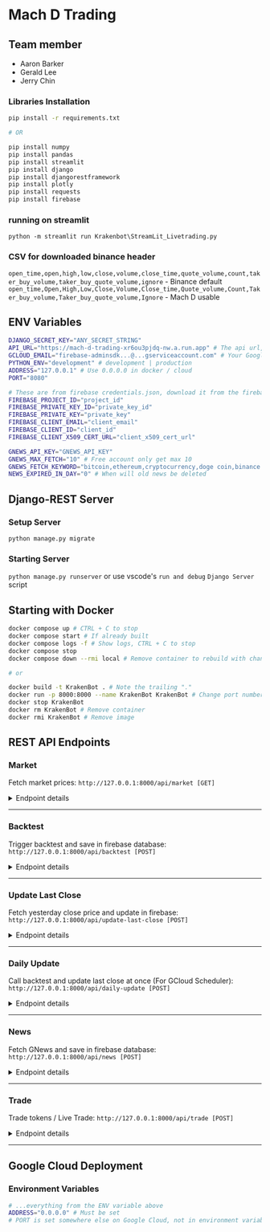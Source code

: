 # Mach D Trading
## Team member
- Aaron Barker
- Gerald Lee
- Jerry Chin

### Libraries Installation
```bash
pip install -r requirements.txt

# OR

pip install numpy
pip install pandas
pip install streamlit
pip install django
pip install djangorestframework
pip install plotly
pip install requests
pip install firebase
```

### running on streamlit
`python -m streamlit run Krakenbot\StreamLit_Livetrading.py`

### CSV for downloaded binance header
`open_time,open,high,low,close,volume,close_time,quote_volume,count,taker_buy_volume,taker_buy_quote_volume,ignore` - Binance default
`open_time,Open,High,Low,Close,Volume,Close_time,Quote_volume,Count,Taker_buy_volume,Taker_buy_quote_volume,Ignore` - Mach D usable

## ENV Variables
```bash
DJANGO_SECRET_KEY="ANY_SECRET_STRING"
API_URL="https://mach-d-trading-xr6ou3pjdq-nw.a.run.app" # The api url, for Google scheduler authentication
GCLOUD_EMAIL="firebase-adminsdk...@...gserviceaccount.com" # Your Google scheduler's service account email
PYTHON_ENV="development" # development | production
ADDRESS="127.0.0.1" # Use 0.0.0.0 in docker / cloud
PORT="8080"

# These are from firebase credentials.json, download it from the firebase project and copy down
FIREBASE_PROJECT_ID="project_id"
FIREBASE_PRIVATE_KEY_ID="private_key_id"
FIREBASE_PRIVATE_KEY="private_key"
FIREBASE_CLIENT_EMAIL="client_email"
FIREBASE_CLIENT_ID="client_id"
FIREBASE_CLIENT_X509_CERT_URL="client_x509_cert_url"

GNEWS_API_KEY="GNEWS_API_KEY"
GNEWS_MAX_FETCH="10" # Free account only get max 10
GNEWS_FETCH_KEYWORD="bitcoin,ethereum,cryptocurrency,doge coin,binance coin,kraken" # Each call fetch only one keyword separated by ',' fetch in sequence
NEWS_EXPIRED_IN_DAY="0" # When will old news be deleted
```

## Django-REST Server
### Setup Server
`python manage.py migrate`

### Starting Server
`python manage.py runserver` or use vscode's `run and debug` `Django Server` script

## Starting with Docker
```bash
docker compose up # CTRL + C to stop
docker compose start # If already built
docker compose logs -f # Show logs, CTRL + C to stop
docker compose stop
docker compose down --rmi local # Remove container to rebuild with changes

# or

docker build -t KrakenBot . # Note the trailing "."
docker run -p 8000:8000 --name KrakenBot KrakenBot # Change port number [8000:8000] if needed
docker stop KrakenBot
docker rm KrakenBot # Remove container
docker rmi KrakenBot # Remove image
```

## REST API Endpoints

### Market

Fetch market prices: `http://127.0.0.1:8000/api/market [GET]`

<details>
<summary>
Endpoint details
</summary>

```
URL: http://127.0.0.1:8000/api/market
Query: convert_from, convert_to, exclude
Response:
[
  {
    "token": string,
    "price": number
  },
  ...
]
```

#### Example
```
Request: http://127.0.0.1:8000/api/market?convert_from=eth&convert_to=btc
Response:
[
  {
    "token": "BTC",
    "price": "0.055080"
  }
]
```
</details>

<hr/>

### Backtest

Trigger backtest and save in firebase database: `http://127.0.0.1:8000/api/backtest [POST]`

<details>
<summary>
Endpoint details
</summary>

```
URL: http://127.0.0.1:8000/api/backtest
Authorization: Bearer {Google_OIDC_Token}
Response:
None (Status: 200)
```

#### Example
```
Request: http://127.0.0.1:8000/api/backtest
Authorization: Bearer ANY_VALID_TOKEN
Response:
None (Status: 200)
```
</details>

<hr/>

### Update Last Close

Fetch yesterday close price and update in firebase: `http://127.0.0.1:8000/api/update-last-close [POST]`

<details>
<summary>
Endpoint details
</summary>

```
URL: http://127.0.0.1:8000/api/update-last-close
Authorization: Bearer {Google_OIDC_Token}
Response:
None (Status: 200)
```

#### Example
```
Request: http://127.0.0.1:8000/api/update-last-close
Authorization: Bearer ANY_VALID_TOKEN
Response:
None (Status: 200)
```
</details>

<hr/>

### Daily Update

Call backtest and update last close at once (For GCloud Scheduler): `http://127.0.0.1:8000/api/daily-update [POST]`

<details>
<summary>
Endpoint details
</summary>

```
URL: http://127.0.0.1:8000/api/daily-update
Authorization: Bearer {Google_OIDC_Token}
Response:
None (Status: 200)
```

#### Example
```
Request: http://127.0.0.1:8000/api/daily-update
Authorization: Bearer ANY_VALID_TOKEN
Response:
None (Status: 200)
```
</details>

<hr/>

### News

Fetch GNews and save in firebase database: `http://127.0.0.1:8000/api/news [POST]`

<details>
<summary>
Endpoint details
</summary>

```
URL: http://127.0.0.1:8000/api/news
Authorization: Bearer {Google_OIDC_Token}
Response:
None (Status: 200)
```

#### Example
```
Request: http://127.0.0.1:8000/api/news
Authorization: Bearer ANY_VALID_TOKEN
Response:
None (Status: 200)
```
</details>

<hr/>

### Trade

Trade tokens / Live Trade: `http://127.0.0.1:8000/api/trade [POST]`

<details>
<summary>
Endpoint details
</summary>

```
URL: http://127.0.0.1:8000/api/trade
Authorization: Bearer {JWT_Token}
Body:
{
  uid: string,
  from_token: string,
  from_amount: number,
  to_token: number,
  demo_init: 'demo_init', # Only for initialise demo account capital
  livetrade: 'livetrade', # Only for starting livetrade
  strategy: 'livetrade strategy',
  timeframe: 'livetrade timeframe'
}
Response:
{
  "from_token": string,
  "to_token": string,
  "from_amount": number,
  "to_amount": number,
  "time": datetime,
  "id": string
}
```

#### Example
```
Request: http://127.0.0.1:8000/api/trade
Authorization: Bearer ANY_VALID_TOKEN
Body:
{
  uid: "Gmcjdq33QxPSggpJx7CsTK42cQR2",
  from_token: "GBP",
  from_amount: 10,
  to_token: "ADA"
}
Response:
{
  "from_token": "GBP",
  "to_token": "ADA",
  "from_amount": 10,
  "to_amount": 32.234148857299424,
  "time": "2024-06-25T21:32:10.348844Z",
  "id": "4SbS6hjUdkWfh0jhvpR0"
}
```

#### Example Live Trade
```
Request: http://127.0.0.1:8000/api/trade
Authorization: Bearer ANY_VALID_TOKEN
Body:
{
  uid: "Gmcjdq33QxPSggpJx7CsTK42cQR2",
  from_token: 'GBP',
  from_amount: 10,
  to_token: "ADA",
  livetrade: 'livetrade',
  strategy: 'RSI74',
  timeframe: '1d'
}
Response:
{
  'id': 'SdDKsxUBEcrl6x73ptqz',
  'strategy': 'RSI74',
  'timeframe': '2024-06-25T21:32:10.348844Z',
  'token_id': 'BTC',
  'amount': 10000,
}
```

#### Example Initialise Account
```
Request: http://127.0.0.1:8000/api/trade
Authorization: Bearer ANY_VALID_TOKEN
Body:
{
  uid: "Gmcjdq33QxPSggpJx7CsTK42cQR2",
  from_token: "GBP",
  from_amount: 10000,
  demo_init: 'demo_init'
}
Response:
None
```
</details>

<hr/>

## Google Cloud Deployment
### Environment Variables
```bash
# ...everything from the ENV variable above
ADDRESS="0.0.0.0" # Must be set
# PORT is set somewhere else on Google Cloud, not in environment variable
```
